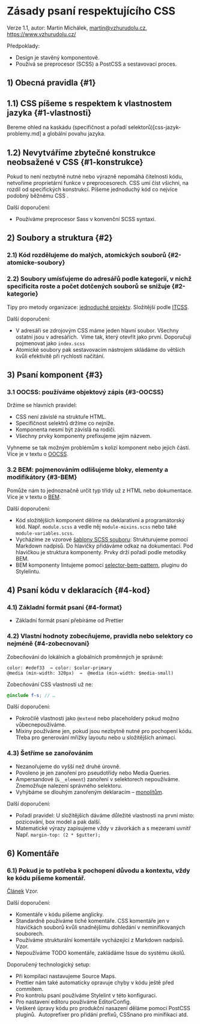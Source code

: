 # Zásady psaní respektujícího CSS

Verze 1.1, autor: Martin Michálek, martin@vzhurudolu.cz, https://www.vzhurudolu.cz/

Předpoklady:

- Design je stavěný komponentově.
- Používá se preprocesor (SCSS) a PostCSS a sestavovací proces. 


## 1) Obecná pravidla {#1}

## 1.1) CSS píšeme s respektem k vlastnostem jazyka {#1-vlastnosti}

Bereme ohled na kaskádu (specifičnost a pořadí selektorů)[css-jazyk-problemy.md] a globální povahu jazyka.

## 1.2) Nevytváříme zbytečné konstrukce neobsažené v CSS {#1-konstrukce}

Pokud to není nezbytně nutné nebo výrazně nepomáhá čitelnosti kódu, netvoříme proprietární funkce v preprocesorech. CSS umí číst všichni, na rozdíl od specifických konstrukcí. Píšeme jednoduchý kód co nejvíce podobný běžnému CSS .

Další doporučení:

- Používáme preprocesor Sass v konvenční SCSS syntaxi.


## 2) Soubory a struktura {#2}

### 2.1) Kód rozdělujeme do malých, atomických souborů  {#2-atomicke-soubory}

### 2.2) Soubory umísťujeme do adresářů podle kategorií, v nichž specificita roste a počet dotčených souborů se snižuje {#2-kategorie}

Tipy pro metody organizace: [jednoduché projekty](https://www.vzhurudolu.cz/blog/29-organizace-css-2014#adresarova-struktura-css-zdrojaku). Složitější podle [ITCSS](https://www.xfive.co/blog/itcss-scalable-maintainable-css-architecture/).

Další doporučení:

- V adresáři se zdrojovým CSS máme jeden hlavní soubor. Všechny ostatní jsou v adresářích.  Víme tak, který otevřít jako první. Doporučuji pojmenovat jako `index.scss`
- Atomické soubory pak sestavovacím nástrojem skládáme do větších kvůli efektivitě při rychlosti načítání.


## 3) Psaní komponent {#3}

### 3.1 OOCSS: používáme objektový zápis {#3-OOCSS}

Držíme se hlavních pravidel:

- CSS není závislé na struktuře HTML.
- Specifičnost selektrů držíme co nejníže.
- Komponenta nesmí být závislá na rodiči.
- Všechny prvky komponenty prefixujeme jejím názvem.

Vyhneme se tak možným problémům s kolizí komponent nebo jejich částí. Více je v textu o [OOCSS](oocss.md).

### 3.2 BEM: pojmenováním odlišujeme bloky, elementy a modifikátory {#3-BEM}

Pomůže nám to jednoznačně určit typ třídy už z HTML nebo dokumentace. Více je v textu o [BEM](bem.md).

Další doporučení:

- Kód složitějších komponent dělíme na deklarativní a programátorský kód. Např. `module.scss` a vedle něj `module-mixins.scss` nebo také `module-variables.scss`.
-  Vycházíme ze vzorové [šablony SCSS souboru](https://gist.github.com/machal/156a47275bdf5f4b8605a4f0656b94f4): Strukturujeme pomocí Markdown nadpisů. Do hlavičky přidáváme odkaz na dokumentaci. Pod hlavičkou je struktura komponenty. Prvky drží pořadí podle metodiky BEM. 
- BEM komponenty lintujeme pomocí [selector-bem-pattern](https://github.com/simonsmith/stylelint-selector-bem-pattern), pluginu do Stylelintu. 


## 4) Psaní kódu v deklaracích {#4-kod}

### 4.1) Základní formát psaní {#4-format}

- Základní formát psaní přebíráme od Prettier

### 4.2) Vlastní hodnoty zobecňujeme, pravidla nebo selektory co nejméně  {#4-zobecnovani}

Zobecňování do lokálních a globálních proměnných je správné:

```
color: #edef33  → color: $color-primary
@media (min-width: 320px)  →  @media (min-width: $media-small)
```

Zobecňování CSS vlastností už ne:

```scss
@include f-s; // …
```

Další doporučení:

- Pokročilé vlastnosti jako `@extend` nebo placeholdery pokud možno vůbecnepoužíváme.  
- Mixiny používáme jen, pokud jsou nezbytně nutné pro pochopení kódu.  Třeba pro generování mřížky layoutu nebo u složitějších animací.


### 4.3) Šetříme se zanořováním

- Nezanořujeme do vyšší než druhé úrovně.  
- Povoleno je jen zanoření pro pseudotřídy nebo Media Queries. 
- Ampersandové (`&__element`) zanoření v selektorech nepoužíváme.  Znemožňuje nalezení správného selektoru.
- Vyhýbáme se dlouhým zanořeným deklaracím – [monolitům](https://www.vzhurudolu.cz/blog/65-css-kod-problemy#1-zavorkove-peklo-a-monoliticnost). 

Další doporučení:

- Pořadí pravidel: U složitějších dáváme důležité vlastnosti na první místo: pozicování, box model a pak další. 
- Matematické výrazy zapisujeme vždy v závorkách a s mezerami uvnitř 
Např. `margin-top: (2 * $gutter);` 

## 6) Komentáře

### 6.1) Pokud je to potřeba k pochopení důvodu a kontextu, vždy ke kódu píšeme komentář. 

[Článek](https://www.vzhurudolu.cz/blog/65-css-kod-problemy#2-chybejici-komentare)
Vzor.

Další doporučení:

- Komentáře v kódu píšeme anglicky. 
- Standardně používáme tiché komentáře. CSS komentáře jen v hlavičkách souborů kvůli snadnějšímu dohledání v neminifikovaných souborech. 
- Používáme strukturální komentáře vycházející z Markdown nadpisů. Vzor.  
- Nepoužíváme TODO komentáře, zakládáme Issue do systému úkolů. 

Doporučený technologický setup:

- Při kompilaci nastavujeme Source Maps.
- Prettier nám také automaticky opravuje chyby v kódu ještě před commitem. 
- Pro kontrolu psaní používáme Stylelint v této konfiguraci. 
- Pro nastavení editoru používáme EditorConfig.  
- Veškeré úpravy kódu pro produkční nasazení děláme pomocí PostCSS pluginů. 
Autoprefixer pro přidání prefixů, CSSnano pro minifikaci atd.   
 
